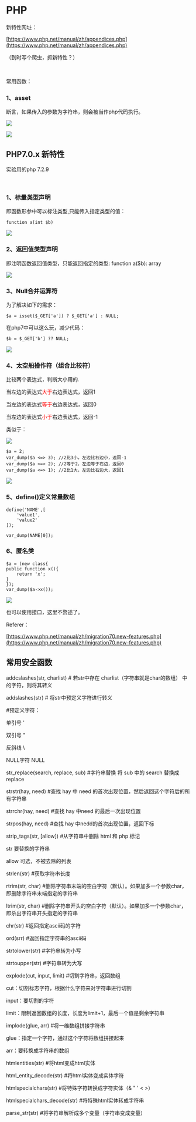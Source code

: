# PHP

新特性网址：

[https://www.php.net/manual/zh/appendices.php](https://www.php.net/manual/zh/appendices.php)

（到时写个爬虫，抓新特性？）

<br>

常用函数：

### 1、asset ###

断言，如果传入的参数为字符串，则会被当作php代码执行。

![](./PHP/1.png)

![](./PHP/2.png)



## PHP7.0.x 新特性 ##

实验用的php 7.2.9

<br>


### 1、标量类型声明 ###

即函数形参中可以标注类型,只能传入指定类型的值：

	function a(int $b)


![](./PHP/3.png)


### 2、返回值类型声明 ###


即注明函数返回值类型，只能返回指定的类型:
	function a($b): array

![](./PHP/4.png)


### 3、Null合并运算符 ###

为了解决如下的需求：

	$a = isset($_GET['a']) ? $_GET['a'] : NULL;	

在php7中可以这么玩，减少代码：

	$b = $_GET['b'] ?? NULL;


![](./PHP/5.png)



### 4、太空船操作符（组合比较符） ###

比较两个表达式，判断大小用的.

当左边的表达式<font color="red">大于</font>右边表达式，返回1

当左边的表达式<font color="red">等于</font>右边表达式，返回0

当左边的表达式<font color="red">小于</font>右边表达式，返回-1

类似于：

![](./PHP/6.png)

	$a = 2;
	var_dump($a <=> 3);	//2比3小，左边比右边小，返回-1
	var_dump($a <=> 2);	//2等于2，左边等于右边，返回0
	var_dump($a <=> 1);	//2比1大，左边比右边大，返回1


![](./PHP/7.png)


### 5、define()定义常量数组 ###

	define('NAME',[
		'value1',
		'value2'
	]);
	
	var_dump(NAME[0]);


### 6、匿名类 ###

	$a = (new class{
	public function x(){
		return 'x';
	}
	});
	var_dump($a->x());	


![](./PHP/8.png)

也可以使用接口，这里不赘述了。




Referer：

[https://www.php.net/manual/zh/migration70.new-features.php](https://www.php.net/manual/zh/migration70.new-features.php)



## 常用安全函数

addcslashes(str, charlist)    # 若str中存在 charlist（字符串就是char的数组） 中的字符，则将其转义

addslashes(str)              # 将str中预定义字符进行转义

\#预定义字符：

单引号 '

双引号 "

反斜线 \

NULL字符 NULL

str_replace(search, replace, sub)  #字符串替换  将 sub 中的 search 替换成 replace

strstr(hay, need)      #查找 hay 中 need 的首次出现位置，然后返回这个字符后的所有字符串

strrchr(hay, need)    #查找 hay 中need 的最后一次出现位置

strpos(hay, need)    #查找 hay 中nedd的首次出现位置，返回下标

strip_tags(str, [allow])  #从字符串中删除 html 和 php 标记

str  要替换的字符串

allow  可选，不被去除的列表

strlen(str)    #获取字符串长度

rtrim(str, char)    #删除字符串末端的空白字符（默认）。如果加多一个参数char，即删除字符串末端指定的字符串

ltrim(str, char)      #删除字符串开头的空白字符（默认）。如果加多一个参数char，即杀出字符串开头指定的字符串

chr(str)        #返回指定ascii码的字符

ord(srr)        #返回指定字符串的ascii码

strtolower(str)    #字符串转为小写 

strtoupper(str)    #字符串转为大写

explode(cut, input, limit)    #切割字符串，返回数组

cut：切割标志字符，根据什么字符来对字符串进行切割

input：要切割的字符

limit：限制返回数组的长度，长度为limit+1，最后一个值是剩余字符串

implode(glue, arr)        #将一维数组拼接字符串

glue：指定一个字符，通过这个字符将数组拼接起来

arr：要转换成字符串的数组

htmlentities(str)    #将html变成html实体

html_entity_decode(str)    #将html实体变成实体字符

htmlspecialchars(str)      #将特殊字符转换成字符实体（& " ' < >）

htmlspecialchars_decode(str)    #将特殊html实体转成字符串

parse_str(str)      #将字符串解析成多个变量（字符串变成变量）